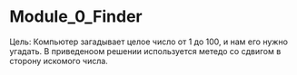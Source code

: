 # Module_0_Finder
Цель: Компьютер загадывает целое число от 1 до 100, и нам его нужно угадать.
В приведеноом решении используется метедо со сдвигом в сторону искомого числа.
